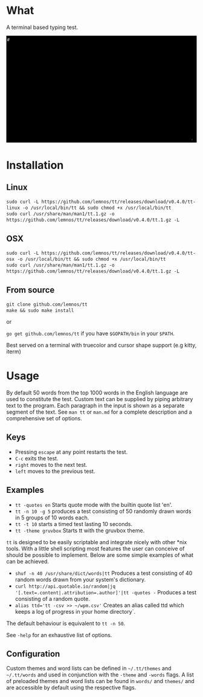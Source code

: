 # What

A terminal based typing test.

![](demo.gif)

# Installation

## Linux

```
sudo curl -L https://github.com/lemnos/tt/releases/download/v0.4.0/tt-linux -o /usr/local/bin/tt && sudo chmod +x /usr/local/bin/tt
sudo curl /usr/share/man/man1/tt.1.gz -o https://github.com/lemnos/tt/releases/download/v0.4.0/tt.1.gz -L
```

## OSX

```
sudo curl -L https://github.com/lemnos/tt/releases/download/v0.4.0/tt-osx -o /usr/local/bin/tt && sudo chmod +x /usr/local/bin/tt
sudo curl /usr/share/man/man1/tt.1.gz -o https://github.com/lemnos/tt/releases/download/v0.4.0/tt.1.gz -L
```

## From source

```
git clone github.com/lemnos/tt
make && sudo make install
```

or

`go get github.com/lemnos/tt` if you have `$GOPATH/bin` in your `$PATH`.

Best served on a terminal with truecolor and cursor shape support (e.g kitty, iterm)

# Usage

By default 50 words from the top 1000 words in the English language are used to
constitute the test. Custom text can be supplied by piping arbitrary text to the
program. Each paragraph in the input is shown as a separate segment of the text.
See `man tt` or `man.md` for a complete description and a comprehensive set of
options.

## Keys

- Pressing `escape` at any point restarts the test.
- `C-c` exits the test.
- `right` moves to the next test.
- `left` moves to the previous test.

## Examples

 - `tt -quotes en` Starts quote mode with the builtin quote list 'en'.
 - `tt -n 10 -g 5` produces a test consisting of 50 randomly drawn words in 5 groups of 10 words each.
 - `tt -t 10` starts a timed test lasting 10 seconds.
 - `tt -theme gruvbox` Starts tt with the gruvbox theme.

`tt` is designed to be easily scriptable and integrate nicely with
other *nix tools. With a little shell scripting most features the user can
conceive of should be possible to implement. Below are some simple examples of
what can be achieved.

 - `shuf -n 40 /usr/share/dict/words|tt`  Produces a test consisting of 40 random words drawn from your system's dictionary.
 - `curl http://api.quotable.io/random|jq '[.text=.content|.attribution=.author]'|tt -quotes -` Produces a test consisting of a random quote.
 - `alias ttd='tt -csv >> ~/wpm.csv'` Creates an alias called ttd which keeps a log of progress in your home directory`.

The default behaviour is equivalent to `tt -n 50`.

See `-help` for an exhaustive list of options.

## Configuration

Custom themes and word lists can be defined in `~/.tt/themes` and `~/.tt/words`
and used in conjunction with the `-theme` and `-words` flags. A list of
preloaded themes and word lists can be found in `words/` and `themes/` and are
accessible by default using the respective flags.

